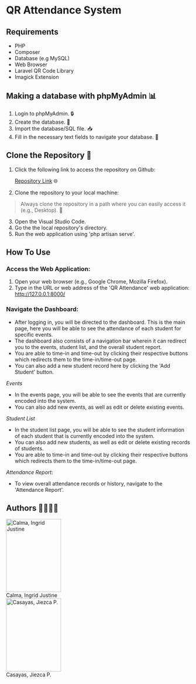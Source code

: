 # QR Attendance System

## Requirements
- PHP
- Composer
- Database (e.g MySQL)
- Web Browser
- Laravel QR Code Library
- Imagick Extension

## Making a database with phpMyAdmin 📊

1. Login to phpMyAdmin. 🔒
2. Create the database. 💾
3. Import the database/SQL file. 📥
4. Fill in the necessary text fields to navigate your database. 📝

## Clone the Repository 📂

1. Click the following link to access the repository on Github:

   [Repository Link](https://github.com/ijcalma/qr_attendance_laravel) 🌐

2. Clone the repository to your local machine:

> Always clone the repository in a path where you can easily access it (e.g., Desktop). 📂

3. Open the Visual Studio Code.
4. Go the the local repository's directory.
5. Run the web application using 'php artisan serve'.

## How To Use
### **Access the Web Application:**
1. Open your web browser (e.g., Google Chrome, Mozilla Firefox).
2. Type in the URL or web address of the 'QR Attendance' web application: http://127.0.0.1:8000/

### **Navigate the Dashboard:**
- After logging in, you will be directed to the dashboard. This is the main page, here you will be able to see the attendance of each student for specific events.
- The dashboard also consists of a navigation bar wherein it can redirect you to the events, student list, and the overall student report.
- You are able to time-in and time-out by clicking their respective buttons which redirects them to the time-in/time-out page.
- You can also add a new student record here by clicking the 'Add Student' button.

*Events*
- In the events page, you will be able to see the events that are currently encoded into the system.
- You can also add new events, as well as edit or delete existing events.

*Student List*
- In the student list page, you will be able to see the student information of each student that is currently encoded into the system.
- You can also add new students, as well as edit or delete existing records of students.
- You are able to time-in and time-out by clicking their respective buttons which redirects them to the time-in/time-out page.

*Attendance Report:*
- To view overall attendance records or history, navigate to the 'Attendance Report'.

## Authors 👨‍💻👩‍💻

<img src="https://i.imgur.com/GSiZWPz.jpg" alt="Calma, Ingrid Justine" style="width:150px;height:200px;"> <br> Calma, Ingrid Justine<br>
<img src="https://i.imgur.com/VmjiQOC.jpg" alt="Casayas, Jiezca P." style="width:150px;height:200px;"> <br> Casayas, Jiezca P.<br>
